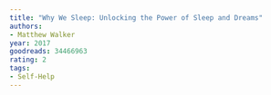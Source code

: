 ```yaml
---
title: "Why We Sleep: Unlocking the Power of Sleep and Dreams"
authors:
- Matthew Walker
year: 2017
goodreads: 34466963
rating: 2
tags:
- Self-Help
---
```

